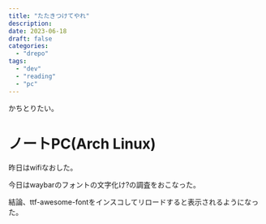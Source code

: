 ```yaml
---
title: "たたきつけてやれ"
description:
date: 2023-06-18
draft: false
categories:
  - "drepo"
tags:
  - "dev"
  - "reading"
  - "pc"
---
```


かちとりたい。

# ノートPC(Arch Linux)

昨日はwifiなおした。

今日はwaybarのフォントの文字化け?の調査をおこなった。

結論、ttf-awesome-fontをインスコしてリロードすると表示されるようになった。
